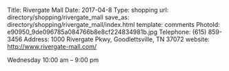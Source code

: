 Title:          Rivergate Mall
Date:           2017-04-8
Type:           shopping
url:            directory/shopping/rivergate_mall
save_as:        directory/shopping/rivergate_mall/index.html
template:       comments
PhotoId:        e90950_9de096785a084766b8e8cf224834981b.jpg
Telephone:      (615) 859-3456
Address:        1000 Rivergate Pkwy, Goodlettsville, TN 37072
website:        http://www.rivergate-mall.com/

Wednesday 10:00 am – 9:00 pm
